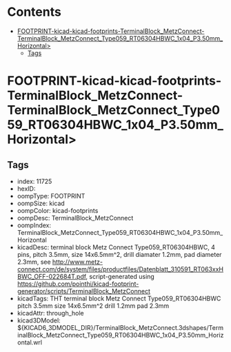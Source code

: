 



Contents
========

* [FOOTPRINT-kicad-kicad-footprints-TerminalBlock_MetzConnect-TerminalBlock_MetzConnect_Type059_RT06304HBWC_1x04_P3.50mm_Horizontal>](#footprint-kicad-kicad-footprints-terminalblock_metzconnect-terminalblock_metzconnect_type059_rt06304hbwc_1x04_p350mm_horizontal)
	* [Tags](#tags)

# FOOTPRINT-kicad-kicad-footprints-TerminalBlock_MetzConnect-TerminalBlock_MetzConnect_Type059_RT06304HBWC_1x04_P3.50mm_Horizontal>

## Tags

- index: 11725
- hexID: 
- oompType: FOOTPRINT
- oompSize: kicad
- oompColor: kicad-footprints
- oompDesc: TerminalBlock_MetzConnect
- oompIndex: TerminalBlock_MetzConnect_Type059_RT06304HBWC_1x04_P3.50mm_Horizontal
- kicadDesc: terminal block Metz Connect Type059_RT06304HBWC, 4 pins, pitch 3.5mm, size 14x6.5mm^2, drill diamater 1.2mm, pad diameter 2.3mm, see http://www.metz-connect.com/de/system/files/productfiles/Datenblatt_310591_RT063xxHBWC_OFF-022684T.pdf, script-generated using https://github.com/pointhi/kicad-footprint-generator/scripts/TerminalBlock_MetzConnect
- kicadTags: THT terminal block Metz Connect Type059_RT06304HBWC pitch 3.5mm size 14x6.5mm^2 drill 1.2mm pad 2.3mm
- kicadAttr: through_hole
- kicad3DModel: ${KICAD6_3DMODEL_DIR}/TerminalBlock_MetzConnect.3dshapes/TerminalBlock_MetzConnect_Type059_RT06304HBWC_1x04_P3.50mm_Horizontal.wrl
